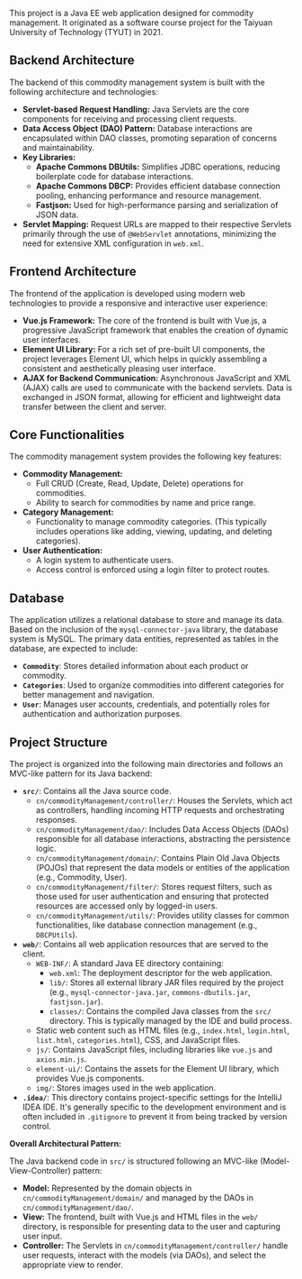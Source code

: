 This project is a Java EE web application designed for commodity management. It originated as a software course project for the Taiyuan University of Technology (TYUT) in 2021.

## Backend Architecture

The backend of this commodity management system is built with the following architecture and technologies:

*   **Servlet-based Request Handling:** Java Servlets are the core components for receiving and processing client requests.
*   **Data Access Object (DAO) Pattern:** Database interactions are encapsulated within DAO classes, promoting separation of concerns and maintainability.
*   **Key Libraries:**
    *   **Apache Commons DBUtils:** Simplifies JDBC operations, reducing boilerplate code for database interactions.
    *   **Apache Commons DBCP:** Provides efficient database connection pooling, enhancing performance and resource management.
    *   **Fastjson:** Used for high-performance parsing and serialization of JSON data.
*   **Servlet Mapping:** Request URLs are mapped to their respective Servlets primarily through the use of `@WebServlet` annotations, minimizing the need for extensive XML configuration in `web.xml`.

## Frontend Architecture

The frontend of the application is developed using modern web technologies to provide a responsive and interactive user experience:

*   **Vue.js Framework:** The core of the frontend is built with Vue.js, a progressive JavaScript framework that enables the creation of dynamic user interfaces.
*   **Element UI Library:** For a rich set of pre-built UI components, the project leverages Element UI, which helps in quickly assembling a consistent and aesthetically pleasing user interface.
*   **AJAX for Backend Communication:** Asynchronous JavaScript and XML (AJAX) calls are used to communicate with the backend servlets. Data is exchanged in JSON format, allowing for efficient and lightweight data transfer between the client and server.

## Core Functionalities

The commodity management system provides the following key features:

*   **Commodity Management:**
    *   Full CRUD (Create, Read, Update, Delete) operations for commodities.
    *   Ability to search for commodities by name and price range.
*   **Category Management:**
    *   Functionality to manage commodity categories. (This typically includes operations like adding, viewing, updating, and deleting categories).
*   **User Authentication:**
    *   A login system to authenticate users.
    *   Access control is enforced using a login filter to protect routes.

## Database

The application utilizes a relational database to store and manage its data. Based on the inclusion of the `mysql-connector-java` library, the database system is MySQL. The primary data entities, represented as tables in the database, are expected to include:

*   **`Commodity`**: Stores detailed information about each product or commodity.
*   **`Categories`**: Used to organize commodities into different categories for better management and navigation.
*   **`User`**: Manages user accounts, credentials, and potentially roles for authentication and authorization purposes.

## Project Structure

The project is organized into the following main directories and follows an MVC-like pattern for its Java backend:

*   **`src/`**: Contains all the Java source code.
    *   `cn/commodityManagement/controller/`: Houses the Servlets, which act as controllers, handling incoming HTTP requests and orchestrating responses.
    *   `cn/commodityManagement/dao/`: Includes Data Access Objects (DAOs) responsible for all database interactions, abstracting the persistence logic.
    *   `cn/commodityManagement/domain/`: Contains Plain Old Java Objects (POJOs) that represent the data models or entities of the application (e.g., Commodity, User).
    *   `cn/commodityManagement/filter/`: Stores request filters, such as those used for user authentication and ensuring that protected resources are accessed only by logged-in users.
    *   `cn/commodityManagement/utils/`: Provides utility classes for common functionalities, like database connection management (e.g., `DBCPUtils`).
*   **`web/`**: Contains all web application resources that are served to the client.
    *   `WEB-INF/`: A standard Java EE directory containing:
        *   `web.xml`: The deployment descriptor for the web application.
        *   `lib/`: Stores all external library JAR files required by the project (e.g., `mysql-connector-java.jar`, `commons-dbutils.jar`, `fastjson.jar`).
        *   `classes/`: Contains the compiled Java classes from the `src/` directory. This is typically managed by the IDE and build process.
    *   Static web content such as HTML files (e.g., `index.html`, `login.html`, `list.html`, `categories.html`), CSS, and JavaScript files.
    *   `js/`: Contains JavaScript files, including libraries like `vue.js` and `axios.min.js`.
    *   `element-ui/`: Contains the assets for the Element UI library, which provides Vue.js components.
    *   `img/`: Stores images used in the web application.
*   **`.idea/`**: This directory contains project-specific settings for the IntelliJ IDEA IDE. It's generally specific to the development environment and is often included in `.gitignore` to prevent it from being tracked by version control.

**Overall Architectural Pattern:**

The Java backend code in `src/` is structured following an MVC-like (Model-View-Controller) pattern:
*   **Model:** Represented by the domain objects in `cn/commodityManagement/domain/` and managed by the DAOs in `cn/commodityManagement/dao/`.
*   **View:** The frontend, built with Vue.js and HTML files in the `web/` directory, is responsible for presenting data to the user and capturing user input.
*   **Controller:** The Servlets in `cn/commodityManagement/controller/` handle user requests, interact with the models (via DAOs), and select the appropriate view to render.
